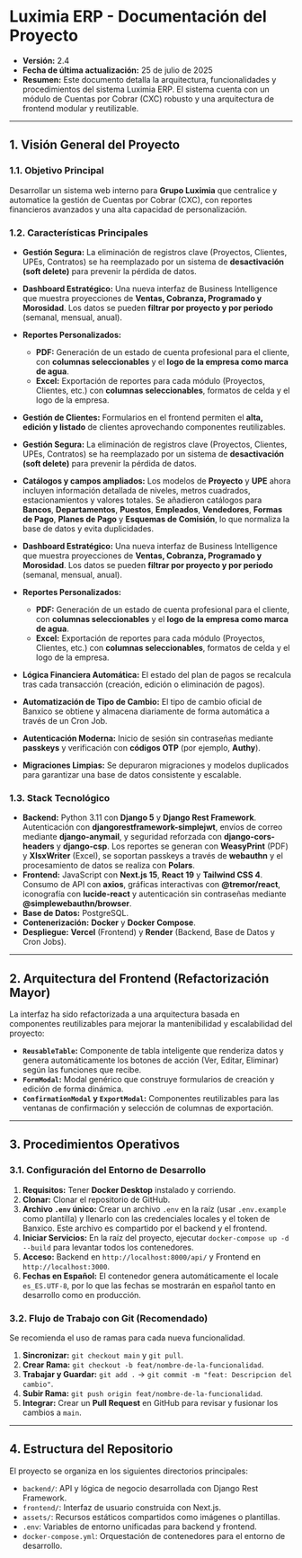 # Luximia ERP - Documentación del Proyecto

* **Versión:** 2.4
* **Fecha de última actualización:** 25 de julio de 2025
* **Resumen:** Este documento detalla la arquitectura, funcionalidades y procedimientos del sistema Luximia ERP. El sistema cuenta con un módulo de Cuentas por Cobrar (CXC) robusto y una arquitectura de frontend modular y reutilizable.

---

## 1. Visión General del Proyecto

### 1.1. Objetivo Principal
Desarrollar un sistema web interno para **Grupo Luximia** que centralice y automatice la gestión de Cuentas por Cobrar (CXC), con reportes financieros avanzados y una alta capacidad de personalización.

### 1.2. Características Principales

* **Gestión Segura:** La eliminación de registros clave (Proyectos, Clientes, UPEs, Contratos) se ha reemplazado por un sistema de **desactivación (soft delete)** para prevenir la pérdida de datos.
* **Dashboard Estratégico:** Una nueva interfaz de Business Intelligence que muestra proyecciones de **Ventas, Cobranza, Programado y Morosidad**. Los datos se pueden **filtrar por proyecto y por periodo** (semanal, mensual, anual).
* **Reportes Personalizados:**
    * **PDF:** Generación de un estado de cuenta profesional para el cliente, con **columnas seleccionables** y el **logo de la empresa como marca de agua**.
    * **Excel:** Exportación de reportes para cada módulo (Proyectos, Clientes, etc.) con **columnas seleccionables**, formatos de celda y el logo de la empresa.
* **Gestión de Clientes:** Formularios en el frontend permiten el **alta, edición y listado** de clientes aprovechando componentes reutilizables.

* **Gestión Segura:** La eliminación de registros clave (Proyectos, Clientes, UPEs, Contratos) se ha reemplazado por un sistema de **desactivación (soft delete)** para prevenir la pérdida de datos.
* **Catálogos y campos ampliados:** Los modelos de **Proyecto** y **UPE** ahora incluyen información detallada de niveles, metros cuadrados, estacionamientos y valores totales. Se añadieron catálogos para **Bancos**, **Departamentos**, **Puestos**, **Empleados**, **Vendedores**, **Formas de Pago**, **Planes de Pago** y **Esquemas de Comisión**, lo que normaliza la base de datos y evita duplicidades.
* **Dashboard Estratégico:** Una nueva interfaz de Business Intelligence que muestra proyecciones de **Ventas, Cobranza, Programado y Morosidad**. Los datos se pueden **filtrar por proyecto y por periodo** (semanal, mensual, anual).
* **Reportes Personalizados:**
    * **PDF:** Generación de un estado de cuenta profesional para el cliente, con **columnas seleccionables** y el **logo de la empresa como marca de agua**.
    * **Excel:** Exportación de reportes para cada módulo (Proyectos, Clientes, etc.) con **columnas seleccionables**, formatos de celda y el logo de la empresa.

* **Lógica Financiera Automática:** El estado del plan de pagos se recalcula tras cada transacción (creación, edición o eliminación de pagos).
* **Automatización de Tipo de Cambio:** El tipo de cambio oficial de Banxico se obtiene y almacena diariamente de forma automática a través de un Cron Job.
* **Autenticación Moderna:** Inicio de sesión sin contraseñas mediante **passkeys** y verificación con **códigos OTP** (por ejemplo, **Authy**).
* **Migraciones Limpias:** Se depuraron migraciones y modelos duplicados para garantizar una base de datos consistente y escalable.

### 1.3. Stack Tecnológico
* **Backend:** Python 3.11 con **Django 5** y **Django Rest Framework**. Autenticación con **djangorestframework-simplejwt**, envíos de correo mediante **django-anymail**, y seguridad reforzada con **django-cors-headers** y **django-csp**. Los reportes se generan con **WeasyPrint** (PDF) y **XlsxWriter** (Excel), se soportan passkeys a través de **webauthn** y el procesamiento de datos se realiza con **Polars**.
* **Frontend:** JavaScript con **Next.js 15**, **React 19** y **Tailwind CSS 4**. Consumo de API con **axios**, gráficas interactivas con **@tremor/react**, iconografía con **lucide-react** y autenticación sin contraseñas mediante **@simplewebauthn/browser**.
* **Base de Datos:** PostgreSQL.
* **Contenerización:** **Docker** y **Docker Compose**.
* **Despliegue:** **Vercel** (Frontend) y **Render** (Backend, Base de Datos y Cron Jobs).

---

## 2. Arquitectura del Frontend (Refactorización Mayor)
La interfaz ha sido refactorizada a una arquitectura basada en componentes reutilizables para mejorar la mantenibilidad y escalabilidad del proyecto:
* **`ReusableTable`:** Componente de tabla inteligente que renderiza datos y genera automáticamente los botones de acción (Ver, Editar, Eliminar) según las funciones que recibe.
* **`FormModal`:** Modal genérico que construye formularios de creación y edición de forma dinámica.
* **`ConfirmationModal` y `ExportModal`:** Componentes reutilizables para las ventanas de confirmación y selección de columnas de exportación.

---

## 3. Procedimientos Operativos

### 3.1. Configuración del Entorno de Desarrollo
1.  **Requisitos:** Tener **Docker Desktop** instalado y corriendo.
2.  **Clonar:** Clonar el repositorio de GitHub.
3.  **Archivo `.env` único:** Crear un archivo `.env` en la raíz (usar `.env.example` como plantilla) y llenarlo con las credenciales locales y el token de Banxico. Este archivo es compartido por el backend y el frontend.
4.  **Iniciar Servicios:** En la raíz del proyecto, ejecutar `docker-compose up -d --build` para levantar todos los contenedores.
5.  **Acceso:** Backend en `http://localhost:8000/api/` y Frontend en `http://localhost:3000`.
6.  **Fechas en Español:** El contenedor genera automáticamente el locale `es_ES.UTF-8`, por lo que las fechas se mostrarán en español tanto en desarrollo como en producción.

### 3.2. Flujo de Trabajo con Git (Recomendado)
Se recomienda el uso de ramas para cada nueva funcionalidad.
1.  **Sincronizar:** `git checkout main` y `git pull`.
2.  **Crear Rama:** `git checkout -b feat/nombre-de-la-funcionalidad`.
3.  **Trabajar y Guardar:** `git add .` -> `git commit -m "feat: Descripcion del cambio"`.
4.  **Subir Rama:** `git push origin feat/nombre-de-la-funcionalidad`.
5.  **Integrar:** Crear un **Pull Request** en GitHub para revisar y fusionar los cambios a `main`.

---

## 4. Estructura del Repositorio
El proyecto se organiza en los siguientes directorios principales:

* `backend/`: API y lógica de negocio desarrollada con Django Rest Framework.
* `frontend/`: Interfaz de usuario construida con Next.js.
* `assets/`: Recursos estáticos compartidos como imágenes o plantillas.
* `.env`: Variables de entorno unificadas para backend y frontend.
* `docker-compose.yml`: Orquestación de contenedores para el entorno de desarrollo.
